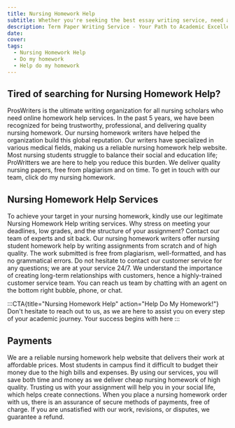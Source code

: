 ```yaml
---
title: Nursing Homework Help
subtitle: Whether you're seeking the best essay writing service, need a professional essay writer, or simply want to explore the world of online essay writing, you're in the right place.
description: Term Paper Writing Service - Your Path to Academic Excellence
date:
cover:
tags:
  - Nursing Homework Help
  - Do my homework
  - Help do my homework
---
```


## Tired of searching for Nursing Homework Help?

ProsWriters is the ultimate writing organization for all nursing scholars who need online homework help services. In the past 5 years, we have been recognized for being trustworthy, professional, and delivering quality nursing homework. Our nursing homework writers have helped the organization build this global reputation. Our writers have specialized in various medical fields, making us a reliable nursing homework help website. Most nursing students struggle to balance their social and education life; ProWritters we are here to help you reduce this burden. We deliver quality nursing papers, free from plagiarism and on time.
To get in touch with our team, click do my nursing homework.

## Nursing Homework Help Services
To achieve your target in your nursing homework, kindly use our legitimate Nursing Homework Help writing services. Why stress on meeting your deadlines, low grades, and the structure of your assignment? Contact our team of experts and sit back. Our nursing homework writers offer nursing student homework help by writing assignments from scratch and of high quality. The work submitted is free from plagiarism, well-formatted, and has no grammatical errors. Do not hesitate to contact our customer service for any questions; we are at your service 24/7.
We understand the importance of creating long-term relationships with customers, hence a highly-trained customer service team. You can reach us team by chatting with an agent on the bottom right bubble, phone, or chat.

:::CTA{title="Nursing Homework Help" action="Help Do My Homework!"}
Don't hesitate to reach out to us, as we are here to assist you on every step of your academic journey. Your success begins with here
:::

## Payments
We are a reliable nursing homework help website that delivers their work at affordable prices. Most students in campus find it difficult to budget their money due to the high bills and expenses. By using our services, you will save both time and money as we deliver cheap nursing homework of high quality. Trusting us with your assignment will help you in your social life, which helps create connections. When you place a nursing homework order with us, there is an assurance of secure methods of payments, free of charge.
If you are unsatisfied with our work, revisions, or disputes, we guarantee a refund.
 